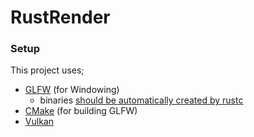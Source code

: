 # RustRender

### Setup
This project uses;
- [GLFW](https://www.glfw.org/) (for Windowing)
    - binaries [should be automatically created by rustc](https://crates.io/crates/glfw)
- [CMake](https://cmake.org/) (for building GLFW)
- [Vulkan](https://vulkan.lunarg.com/sdk/home)
